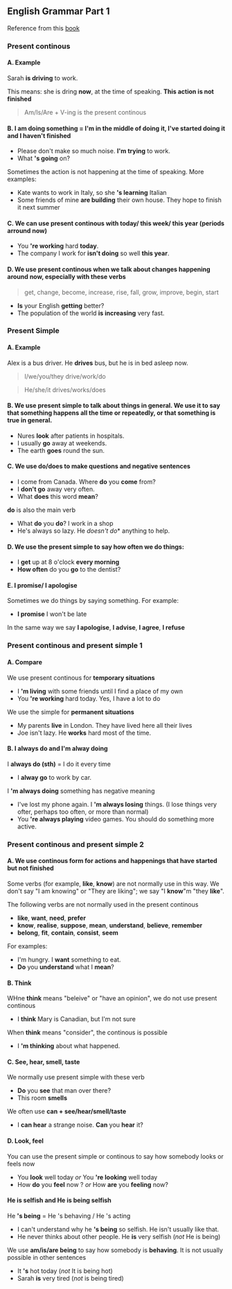 ## English Grammar Part 1

Reference from this [book](https://www.amazon.co.jp/English-Grammar-Answers-Interactive-eBook/dp/1107539331/ref=sr_1_1?adgrpid=53651685819&gclid=CjwKCAjw36DpBRAYEiwAmVVDMHcaXf2vJlkN47FInuhmJxOLm2tsMnYNDv_q-y75FKQXbUZPUnk1nBoCTKwQAvD_BwE&hvadid=338514566391&hvdev=c&hvlocphy=1009306&hvnetw=g&hvpos=1t1&hvqmt=e&hvrand=11925303196945260447&hvtargid=aud-762433167318%3Akwd-309675736219&hydadcr=11365_10884845&jp-ad-ap=0&keywords=%EF%BD%85%EF%BD%8E%EF%BD%87%EF%BD%8C%EF%BD%89%EF%BD%93%EF%BD%88+%EF%BD%87%EF%BD%92%EF%BD%81%EF%BD%8D%EF%BD%8D%EF%BD%81%EF%BD%92+%EF%BD%89%EF%BD%8E+%EF%BD%95%EF%BD%93%EF%BD%85&qid=1562992390&s=gateway&sr=8-1)

### Present continous
#### A. Example

Sarah **is driving** to work.

This means: she is dring **now**, at the time of speaking. **This action is not finished**

> Am/Is/Are + V-ing is the present continous

#### B. I am doing something = I'm in the middle of doing it, I've started doing it and I haven't finished

- Please don't make so much noise. **I'm trying** to work.
- What **'s going** on?

Sometimes the action is not happening at the time of speaking.
More examples:

- Kate wants to work in Italy, so she **'s learning** Italian
- Some friends of mine **are building** their own house. They hope to finish it next summer

#### C. We can use present continous with today/ this week/ this year (periods arround now)

- You **'re working** hard **today**.
- The company I work for **isn't doing** so well **this year**.

#### D. We use present continous when we talk about changes happening around now, especially with these verbs

> get, change, become, increase, rise, fall, grow, improve, begin, start

- **Is** your English **getting** better?
- The population of the world **is increasing** very fast.

### Present Simple

#### A. Example

Alex is a bus driver. He **drives** bus, but he is in bed asleep now.

> I/we/you/they drive/work/do

> He/she/it drives/works/does

#### B. We use present simple to talk about things in general. We use it to say that something happens all the time or repeatedly, or that something is true in general.

- Nures **look** after patients in hospitals.
- I usually **go** away at weekends.
- The earth **goes** round the sun.

#### C. We use do/does to make questions and negative sentences

- I come from Canada. Where **do** you **come** from?
- I **don't go** away very often.
- What **does** this word **mean**?

**do** is also the main verb
- What **do** you **do**? I work in a shop
- He's always so lazy. He *doesn't do** anything to help.

#### D. We use the present simple to say how often we do things:

- I **get** up at 8 o'clock **every morning**
- **How often** do you **go** to the dentist?

#### E. I promise/ I apologise

Sometimes we do things by saying something. For example:

- **I promise** I won't be late

In the same way we say **I apologise**, **I advise**, **I agree**, **I refuse**

### Present continous and present simple 1

#### A. Compare

We use present continous for **temporary situations**
- I **'m living** with some friends until I find a place of my own
- You **'re working** hard today. Yes, I have a lot to do

We use the simple for **permanent situations**
- My parents **live** in London. They have lived here all their lives
- Joe isn't lazy. He **works** hard most of the time.

#### B. I always do and I'm alway doing

I **always do (sth)** = I do it every time
- I **alway go** to work by car.

I **'m always doing** something has negative meaning
- I've lost my phone again. I **'m always losing** things. (I lose things very ofter, perhaps too often, or more than normal)
- You **'re always playing** video games. You should do something more active.

### Present continous and present simple 2

#### A. We use continous form for actions and happenings that have started but not finished

Some verbs (for example, **like**, **know**) are not normally use in this way.
We don't say "I am knowing" or "They are liking"; we say "I **know**"m "they **like**".

The following verbs are not normally used in the present continous

- **like**, **want**, **need**, **prefer**
- **know**, **realise**, **suppose**, **mean**, **understand**, **believe**, **remember**
- **belong**, **fit**, **contain**, **consist**, **seem**

For examples:
- I'm hungry. I **want** something to eat.
- **Do** you **understand** what I **mean**?

#### B. Think

WHne **think** means "beleive" or "have an opinion", we do not use present continous
- I **think** Mary is Canadian, but I'm not sure

When **think** means "consider", the continous is possible
- I **'m thinking** about what happened.

#### C. See, hear, smell, taste

We normally use present simple with these verb
- **Do** you **see** that man over there?
- This room **smells**

We often use **can + see/hear/smell/taste**
- I **can hear** a strange noise. **Can** you **hear** it?

#### D. Look, feel

You can use the present simple or continous to say how somebody looks or feels now

- You **look** well today *or* You **'re looking** well today
- How **do** you **feel** now ? *or* How **are** you **feeling** now?

#### He is selfish and He is being selfish

He **'s being** = He 's behaving / He 's acting
- I can't understand why he **'s being** so selfish. He isn't usually like that.
- He never thinks about other people. He **is** very selfish (*not* He is being)

We use **am/is/are being** to say how somebody is **behaving**. It is not usually possible in other sentences
- It **'s** hot today (*not* It is being hot)
- Sarah **is** very tired (*not* is being tired)

